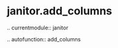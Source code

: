 ﻿janitor.add\_columns
====================

.. currentmodule:: janitor

.. autofunction:: add_columns
